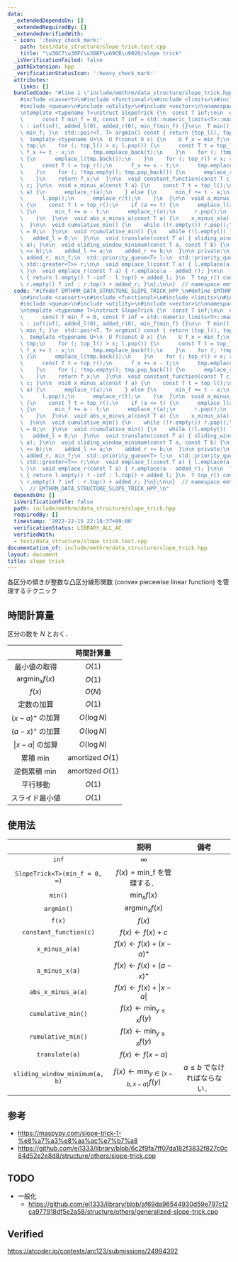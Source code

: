 ```yaml
---
data:
  _extendedDependsOn: []
  _extendedRequiredBy: []
  _extendedVerifiedWith:
  - icon: ':heavy_check_mark:'
    path: test/data_structure/slope_trick.test.cpp
    title: "\u30C7\u30FC\u30BF\u69CB\u9020/slope trick"
  _isVerificationFailed: false
  _pathExtension: hpp
  _verificationStatusIcon: ':heavy_check_mark:'
  attributes:
    links: []
  bundledCode: "#line 1 \"include/emthrm/data_structure/slope_trick.hpp\"\n\n\n\n\
    #include <cassert>\n#include <functional>\n#include <limits>\n#include <numeric>\n\
    #include <queue>\n#include <utility>\n#include <vector>\n\nnamespace emthrm {\n\
    \ntemplate <typename T>\nstruct SlopeTrick {\n  const T inf;\n\n  explicit SlopeTrick(\n\
    \      const T min_f = 0, const T inf = std::numeric_limits<T>::max())\n     \
    \ : inf(inf), added_l(0), added_r(0), min_f(min_f) {}\n\n  T min() const { return\
    \ min_f; }\n  std::pair<T, T> argmin() const { return {top_l(), top_r()}; }\n\n\
    \  template <typename U>\n  U f(const U x) {\n    U f_x = min_f;\n    std::vector<T>\
    \ tmp;\n    for (; top_l() > x; l.pop()) {\n      const T t = top_l();\n     \
    \ f_x += t - x;\n      tmp.emplace_back(t);\n    }\n    for (; !tmp.empty(); tmp.pop_back())\
    \ {\n      emplace_l(tmp.back());\n    }\n    for (; top_r() < x; r.pop()) {\n\
    \      const T t = top_r();\n      f_x += x - t;\n      tmp.emplace_back(t);\n\
    \    }\n    for (; !tmp.empty(); tmp.pop_back()) {\n      emplace_r(tmp.back());\n\
    \    }\n    return f_x;\n  }\n\n  void constant_function(const T c) { min_f +=\
    \ c; }\n\n  void x_minus_a(const T a) {\n    const T t = top_l();\n    if (t <=\
    \ a) {\n      emplace_r(a);\n    } else {\n      min_f += t - a;\n      emplace_l(a);\n\
    \      l.pop();\n      emplace_r(t);\n    }\n  }\n\n  void a_minus_x(const T a)\
    \ {\n    const T t = top_r();\n    if (a <= t) {\n      emplace_l(a);\n    } else\
    \ {\n      min_f += a - t;\n      emplace_r(a);\n      r.pop();\n      emplace_l(t);\n\
    \    }\n  }\n\n  void abs_x_minus_a(const T a) {\n    x_minus_a(a);\n    a_minus_x(a);\n\
    \  }\n\n  void cumulative_min() {\n    while (!r.empty()) r.pop();\n    added_r\
    \ = 0;\n  }\n\n  void rcumulative_min() {\n    while (!l.empty()) l.pop();\n \
    \   added_l = 0;\n  }\n\n  void translate(const T a) { sliding_window_minimum(a,\
    \ a); }\n\n  void sliding_window_minimum(const T a, const T b) {\n    assert(a\
    \ <= b);\n    added_l += a;\n    added_r += b;\n  }\n\n private:\n  T added_l,\
    \ added_r, min_f;\n  std::priority_queue<T> l;\n  std::priority_queue<T, std::vector<T>,\
    \ std::greater<T>> r;\n\n  void emplace_l(const T a) { l.emplace(a - added_l);\
    \ }\n  void emplace_r(const T a) { r.emplace(a - added_r); }\n\n  T top_l() const\
    \ { return l.empty() ? -inf : l.top() + added_l; }\n  T top_r() const { return\
    \ r.empty() ? inf : r.top() + added_r; }\n};\n\n}  // namespace emthrm\n\n\n"
  code: "#ifndef EMTHRM_DATA_STRUCTURE_SLOPE_TRICK_HPP_\n#define EMTHRM_DATA_STRUCTURE_SLOPE_TRICK_HPP_\n\
    \n#include <cassert>\n#include <functional>\n#include <limits>\n#include <numeric>\n\
    #include <queue>\n#include <utility>\n#include <vector>\n\nnamespace emthrm {\n\
    \ntemplate <typename T>\nstruct SlopeTrick {\n  const T inf;\n\n  explicit SlopeTrick(\n\
    \      const T min_f = 0, const T inf = std::numeric_limits<T>::max())\n     \
    \ : inf(inf), added_l(0), added_r(0), min_f(min_f) {}\n\n  T min() const { return\
    \ min_f; }\n  std::pair<T, T> argmin() const { return {top_l(), top_r()}; }\n\n\
    \  template <typename U>\n  U f(const U x) {\n    U f_x = min_f;\n    std::vector<T>\
    \ tmp;\n    for (; top_l() > x; l.pop()) {\n      const T t = top_l();\n     \
    \ f_x += t - x;\n      tmp.emplace_back(t);\n    }\n    for (; !tmp.empty(); tmp.pop_back())\
    \ {\n      emplace_l(tmp.back());\n    }\n    for (; top_r() < x; r.pop()) {\n\
    \      const T t = top_r();\n      f_x += x - t;\n      tmp.emplace_back(t);\n\
    \    }\n    for (; !tmp.empty(); tmp.pop_back()) {\n      emplace_r(tmp.back());\n\
    \    }\n    return f_x;\n  }\n\n  void constant_function(const T c) { min_f +=\
    \ c; }\n\n  void x_minus_a(const T a) {\n    const T t = top_l();\n    if (t <=\
    \ a) {\n      emplace_r(a);\n    } else {\n      min_f += t - a;\n      emplace_l(a);\n\
    \      l.pop();\n      emplace_r(t);\n    }\n  }\n\n  void a_minus_x(const T a)\
    \ {\n    const T t = top_r();\n    if (a <= t) {\n      emplace_l(a);\n    } else\
    \ {\n      min_f += a - t;\n      emplace_r(a);\n      r.pop();\n      emplace_l(t);\n\
    \    }\n  }\n\n  void abs_x_minus_a(const T a) {\n    x_minus_a(a);\n    a_minus_x(a);\n\
    \  }\n\n  void cumulative_min() {\n    while (!r.empty()) r.pop();\n    added_r\
    \ = 0;\n  }\n\n  void rcumulative_min() {\n    while (!l.empty()) l.pop();\n \
    \   added_l = 0;\n  }\n\n  void translate(const T a) { sliding_window_minimum(a,\
    \ a); }\n\n  void sliding_window_minimum(const T a, const T b) {\n    assert(a\
    \ <= b);\n    added_l += a;\n    added_r += b;\n  }\n\n private:\n  T added_l,\
    \ added_r, min_f;\n  std::priority_queue<T> l;\n  std::priority_queue<T, std::vector<T>,\
    \ std::greater<T>> r;\n\n  void emplace_l(const T a) { l.emplace(a - added_l);\
    \ }\n  void emplace_r(const T a) { r.emplace(a - added_r); }\n\n  T top_l() const\
    \ { return l.empty() ? -inf : l.top() + added_l; }\n  T top_r() const { return\
    \ r.empty() ? inf : r.top() + added_r; }\n};\n\n}  // namespace emthrm\n\n#endif\
    \  // EMTHRM_DATA_STRUCTURE_SLOPE_TRICK_HPP_\n"
  dependsOn: []
  isVerificationFile: false
  path: include/emthrm/data_structure/slope_trick.hpp
  requiredBy: []
  timestamp: '2022-12-15 22:18:37+09:00'
  verificationStatus: LIBRARY_ALL_AC
  verifiedWith:
  - test/data_structure/slope_trick.test.cpp
documentation_of: include/emthrm/data_structure/slope_trick.hpp
layout: document
title: slope trick
---
```


各区分の傾きが整数な凸区分線形関数 (convex piecewise linear function) を管理するテクニック


## 時間計算量

区分の数を $N$ とおく．

||時間計算量|
|:--:|:--:|
|最小値の取得|$O(1)$|
|$\mathrm{argmin}_x f(x)$|$O(1)$|
|$f(x)$|$O(N)$|
|定数の加算|$O(1)$|
|$(x - a)^+$ の加算|$O(\log{N})$|
|$(a - x)^+$ の加算|$O(\log{N})$|
|$\lvert x - a \rvert$ の加算|$O(\log{N})$|
|累積 $\min$|amortized $O(1)$|
|逆側累積 $\min$|amortized $O(1)$|
|平行移動|$O(1)$|
|スライド最小値|$O(1)$|


## 使用法

||説明|備考|
|:--:|:--:|:--:|
|`inf`|$\infty$||
|`SlopeTrick<T>(min_f = 0, ∞)`|$f(x) = \mathrm{min\_f}$ を管理する．||
|`min()`|$\min_x f(x)$||
|`argmin()`|$\mathrm{argmin}_x f(x)$||
|`f(x)`|$f(x)$|
|`constant_function(c)`|$f(x) \gets f(x) + c$||
|`x_minus_a(a)`|$f(x) \gets f(x) + (x - a)^+$||
|`a_minus_x(a)`|$f(x) \gets f(x) + (a - x)^+$||
|`abs_x_minus_a(a)`|$f(x) \gets f(x) + \lvert x - a \rvert$||
|`cumulative_min()`|$f(x) \gets \min_{y \leq x} f(y)$||
|`rumulative_min()`|$f(x) \gets \min_{y \geq x} f(y)$||
|`translate(a)`|$f(x) \gets f(x - a)$||
|`sliding_window_minimum(a, b)`|$f(x) \gets \min_{y \in \lbrack x - b, x - a \rbrack} f(y)$|$a \leq b$ でなければならない．|


## 参考

- https://maspypy.com/slope-trick-1-%e8%a7%a3%e8%aa%ac%e7%b7%a8
- https://github.com/ei1333/library/blob/6c2f9fa7ff07da182f3832f827c0c84d52e2e8d8/structure/others/slope-trick.cpp


## TODO

- 一般化
  - https://github.com/ei1333/library/blob/af69da96544930d59e797c12ca977918df5e2a58/structure/others/generalized-slope-trick.cpp


## Verified

https://atcoder.jp/contests/arc123/submissions/24994392
